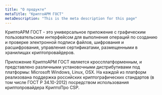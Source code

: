 ```yaml
---
title: "О продукте"
metaTitle: "КриптоАРМ ГОСТ"
metaDescription: "This is the meta description for this page"
---
```


КриптоАРМ ГОСТ - это универсальное приложение с графическим пользовательским интерфейсом для выполнения операций по созданию и проверке электронной подписи файлов, шифрования и расшифрования, управления сертификатами, размещенными в хранилищах криптопровайдеров.

Приложение КриптоАРМ ГОСТ является кроссплатформенным, и представлено различными установочными дистрибутивами под платформы: Microsoft Windows, Linux, OSX. На каждой из платформ реализована поддержка российских криптографических стандартов (в том числе ГОСТ Р 34.10-2012) посредством использования криптопровайдера КриптоПро CSP.
